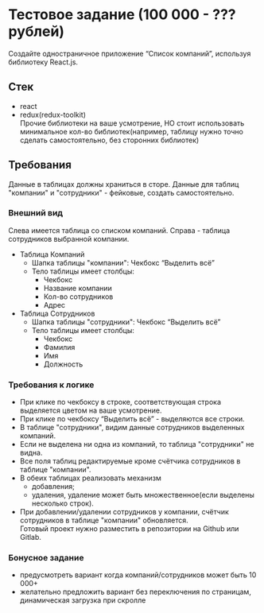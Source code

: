 # Тестовое задание (100 000 - ??? рублей)
Создайте одностраничное приложение “Список компаний”, используя библиотеку React.js.

## Стек
- react
- redux(redux-toolkit)  
Прочие библиотеки на ваше усмотрение, НО стоит использовать минимальное кол-во библиотек(например, таблицу нужно точно сделать самостоятельно, без сторонних библиотек)

## Требования
Данные в таблицах должны храниться в сторе.
Данные для таблиц "компании" и "сотрудники" - фейковые, создать самостоятельно.

### Внешний вид
Слева имеется таблица со списком компаний. Справа - таблица сотрудников выбранной компании.

- Таблица Компаний
  - Шапка таблицы "компании": Чекбокс “Выделить всё”  
  - Тело таблицы имеет столбцы:
    - Чекбокс
    - Название компании
    - Кол-во сотрудников
    - Адрес
- Таблица Сотрудников
  - Шапка таблицы "сотрудники": Чекбокс “Выделить всё”  
  - Тело таблицы имеет столбцы:
    - Чекбокс
    - Фамилия
    - Имя
    - Должность
 
### Требования к логике
- При клике по чекбоксу в строке, соответствующая строка выделяется цветом на ваше усмотрение. 
- При клике по чекбоксу “Выделить всё” - выделяются все строки.
- В таблице "сотрудники", видим данные сотрудников выделенных компаний.
- Если не выделена ни одна из компаний, то таблица "сотрудники" не видна.
- Все поля таблиц редактируемые кроме счётчика сотрудников в таблице "компании".
- В обеих таблицах реализовать механизм 
  - добавления;
  - удаления, удаление может быть множественное(если выделены несколько строк).
- При добавлении/удалении сотрудников у компании, счётчик сотрудников в таблице "компании" обновляется.  
Готовый проект нужно разместить в репозитории на Github или Gitlab.

### Бонусное задание
- предусмотреть вариант когда компаний/сотрудников может быть 10 000+
- желательно предложить вариант без переключения по страницам, динамическая загрузка при скролле
